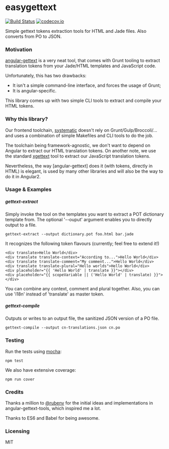 # easygettext

[![Build Status](https://travis-ci.org/Polyconseil/easygettext.svg?branch=master)](https://travis-ci.org/Polyconseil/easygettext)
[![codecov.io](https://codecov.io/github/Polyconseil/easygettext/coverage.svg?branch=master)](https://codecov.io/github/Polyconseil/easygettext?branch=master)

Simple gettext tokens extraction tools for HTML and Jade files. Also converts from PO to JSON.

### Motivation

[angular-gettext](https://angular-gettext.rocketeer.be/) is a very neat tool, that comes with Grunt tooling
to extract translation tokens from your Jade/HTML templates and JavaScript code.

Unfortunately, this has two drawbacks:

- It isn't a simple command-line interface, and forces the usage of Grunt;
- It is angular-specific.

This library comes up with two simple CLI tools to extract and compile your HTML tokens.

### Why this library?

Our frontend toolchain, [systematic](https://github.com/Polyconseil/systematic) doesn't rely on Grunt/Gulp/Broccoli/...
and uses a combination of simple Makefiles and CLI tools to do the job.

The toolchain being framework-agnostic, we don't want to depend on Angular to extract our HTML translation tokens.
On another note, we use the standard [xgettext](http://www.gnu.org/savannah-checkouts/gnu/gettext/manual/html_node/xgettext-Invocation.html)
tool to extract our JavaScript translation tokens.

Nevertheless, the way [angular-gettext] does it (with tokens, directly in HTML) is elegant, is used by many other
libraries and will also be the way to do it in Angular2.



### Usage & Examples

##### gettext-extract

Simply invoke the tool on the templates you want to extract a POT dictionary template from.
The optional '--ouput' argument enables you to directly output to a file.

```
gettext-extract --output dictionary.pot foo.html bar.jade
```

It recognizes the following token flavours (currently; feel free to extend it!)

```
<div translate>Hello World</div>
<div translate translate-context="According to...">Hello World</div>
<div translate translate-comment="My comment...">Hello World</div>
<div translate translate-plural="Hello worlds">Hello World</div>
<div placeholder="{{ 'Hello World' | translate }}"></div>
<div placeholder="{{ scopeVariable || ('Hello World' | translate) }}"></div>
```

You can combine any context, comment and plural together. Also, you can use 'i18n' instead
of 'translate' as master token.

##### gettext-compile

Outputs or writes to an output file, the sanitized JSON version of a PO file.

```
gettext-compile --output cn-translations.json cn.po
```

### Testing

Run the tests using [mocha](https://mochajs.org/):

```
npm test
```

We also have extensive coverage:

```
npm run cover
```

### Credits

Thanks a million to [@rubenv](https://github.com/rubenv) for the initial ideas and
implementations in angular-gettext-tools, which inspired me a lot.

Thanks to ES6 and Babel for being awesome.

### Licensing

MIT
